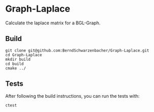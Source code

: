 # Graph-Laplace
Calculate the laplace matrix for a BGL-Graph.

## Build
```
git clone git@github.com:BerndSchwarzenbacher/Graph-Laplace.git
cd Graph-Laplace
mkdir build
cd build
cmake ../
```

## Tests
After following the build instructions, you can run the tests with:
```
ctest
```
